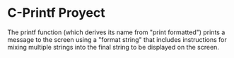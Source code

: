 # C-Printf Proyect
The printf function (which derives its name from "print formatted") prints a message to the screen using a "format string" that includes instructions for mixing multiple strings into the final string to be displayed on the screen.
